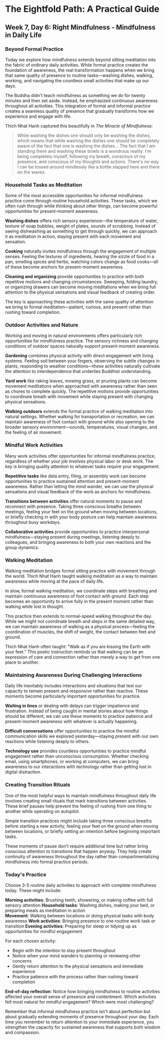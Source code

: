 # The Eightfold Path: A Practical Guide
## Week 7, Day 6: Right Mindfulness - Mindfulness in Daily Life

### Beyond Formal Practice

Today we explore how mindfulness extends beyond sitting meditation into the fabric of ordinary daily activities. While formal practice creates the foundation of awareness, the real transformation happens when we bring that same quality of presence to routine tasks—washing dishes, walking, working, and navigating the countless small activities that make up our days.

The Buddha didn't teach mindfulness as something we do for twenty minutes and then set aside. Instead, he emphasized continuous awareness throughout all activities. This integration of formal and informal practice creates a seamless quality of presence that gradually transforms how we experience and engage with life.

Thich Nhat Hanh captured this beautifully in *The Miracle of Mindfulness*:

> While washing the dishes one should only be washing the dishes, which means that while washing the dishes one should be completely aware of the fact that one is washing the dishes... The fact that I am standing there and washing these bowls is a wondrous reality. I'm being completely myself, following my breath, conscious of my presence, and conscious of my thoughts and actions. There's no way I can be tossed around mindlessly like a bottle slapped here and there on the waves.

### Household Tasks as Meditation

Some of the most accessible opportunities for informal mindfulness practice come through routine household activities. These tasks, which we often rush through while thinking about other things, can become powerful opportunities for present-moment awareness.

**Washing dishes** offers rich sensory experience—the temperature of water, texture of soap bubbles, weight of plates, sounds of scrubbing. Instead of seeing dishwashing as something to get through quickly, we can approach it as meditation in action, staying present with each movement and sensation.

**Cooking** naturally invites mindfulness through the engagement of multiple senses. Feeling the textures of ingredients, hearing the sizzle of food in a pan, smelling spices and herbs, watching colors change as food cooks—all of these become anchors for present-moment awareness.

**Cleaning and organizing** provide opportunities to practice with both repetitive motions and changing circumstances. Sweeping, folding laundry, or organizing drawers can become moving meditations when we bring full attention to the physical sensations and visual feedback of creating order.

The key is approaching these activities with the same quality of attention we bring to formal meditation—patient, curious, and present rather than rushing toward completion.

### Outdoor Activities and Nature

Working and moving in natural environments offers particularly rich opportunities for mindfulness practice. The sensory richness and changing conditions of outdoor spaces naturally support present-moment awareness.

**Gardening** combines physical activity with direct engagement with living systems. Feeling soil between your fingers, observing the subtle changes in plants, responding to weather conditions—these activities naturally cultivate the attention to interdependence that underlies Buddhist understanding.

**Yard work** like raking leaves, mowing grass, or pruning plants can become movement meditations when approached with awareness rather than seen as chores to complete quickly. The repetitive motions provide opportunities to coordinate breath with movement while staying present with changing physical sensations.

**Walking outdoors** extends the formal practice of walking meditation into natural settings. Whether walking for transportation or recreation, we can maintain awareness of foot contact with ground while also opening to the broader sensory environment—sounds, temperatures, visual changes, and the feeling of air movement.

### Mindful Work Activities

Many work activities offer opportunities for informal mindfulness practice, regardless of whether your job involves physical labor or desk work. The key is bringing quality attention to whatever tasks require your engagement.

**Repetitive tasks** like data entry, filing, or assembly work can become opportunities to practice sustained attention and present-moment awareness. Rather than letting the mind wander, we can use the physical sensations and visual feedback of the work as anchors for mindfulness.

**Transitions between activities** offer natural moments to pause and reconnect with presence. Taking three conscious breaths between meetings, feeling your feet on the ground when moving between locations, or briefly checking in with your body posture can help maintain awareness throughout busy workdays.

**Collaborative activities** provide opportunities to practice interpersonal mindfulness—staying present during meetings, listening deeply to colleagues, and bringing awareness to both your own reactions and the group dynamics.

### Walking Meditation

Walking meditation bridges formal sitting practice with movement through the world. Thich Nhat Hanh taught walking meditation as a way to maintain awareness while moving at the pace of daily life.

In slow, formal walking meditation, we coordinate steps with breathing and maintain continuous awareness of foot contact with ground. Each step becomes an opportunity to arrive fully in the present moment rather than walking while lost in thought.

This practice then extends to normal-speed walking throughout the day. While we might not coordinate breath and steps in the same detailed way, we can maintain awareness of walking as a physical process—feeling the coordination of muscles, the shift of weight, the contact between feet and ground.

Thich Nhat Hanh often taught: "Walk as if you are kissing the Earth with your feet." This poetic instruction reminds us that walking can be an expression of care and connection rather than merely a way to get from one place to another.

### Maintaining Awareness During Challenging Interactions

Daily life inevitably includes interactions and situations that test our capacity to remain present and responsive rather than reactive. These moments become particularly important opportunities for practice.

**Waiting in lines** or dealing with delays can trigger impatience and frustration. Instead of being caught in mental stories about how things should be different, we can use these moments to practice patience and present-moment awareness with whatever is actually happening.

**Difficult conversations** offer opportunities to practice the mindful communication skills we explored yesterday—staying present with our own reactions while listening deeply to others.

**Technology use** provides countless opportunities to practice mindful engagement rather than unconscious consumption. Whether checking email, using smartphones, or working at computers, we can bring awareness to our interactions with technology rather than getting lost in digital distraction.

### Creating Transition Rituals

One of the most helpful ways to maintain mindfulness throughout daily life involves creating small rituals that mark transitions between activities. These brief pauses help prevent the feeling of rushing from one thing to another while operating on autopilot.

Simple transition practices might include taking three conscious breaths before starting a new activity, feeling your feet on the ground when moving between locations, or briefly setting an intention before beginning important tasks.

These moments of pause don't require additional time but rather bring conscious attention to transitions that happen anyway. They help create continuity of awareness throughout the day rather than compartmentalizing mindfulness into formal practice periods.

### Today's Practice

Choose 3-5 routine daily activities to approach with complete mindfulness today. These might include:

**Morning activities**: Brushing teeth, showering, or making coffee with full sensory attention
**Household tasks**: Washing dishes, making your bed, or preparing meals as meditation in action  
**Movement**: Walking between locations or doing physical tasks with body awareness
**Work activities**: Bringing presence to one routine work task or transition
**Evening activities**: Preparing for sleep or tidying up as opportunities for mindful engagement

For each chosen activity:
- Begin with the intention to stay present throughout
- Notice when your mind wanders to planning or reviewing other concerns
- Gently return attention to the physical sensations and immediate experience
- Practice patience with the process rather than rushing toward completion

**End-of-day reflection**: Notice how bringing mindfulness to routine activities affected your overall sense of presence and contentment. Which activities felt most natural for mindful engagement? Which were most challenging?

Remember that informal mindfulness practice isn't about perfection but about gradually extending moments of presence throughout your day. Each time you remember to return attention to your immediate experience, you strengthen the capacity for sustained awareness that supports both wisdom and compassion.
